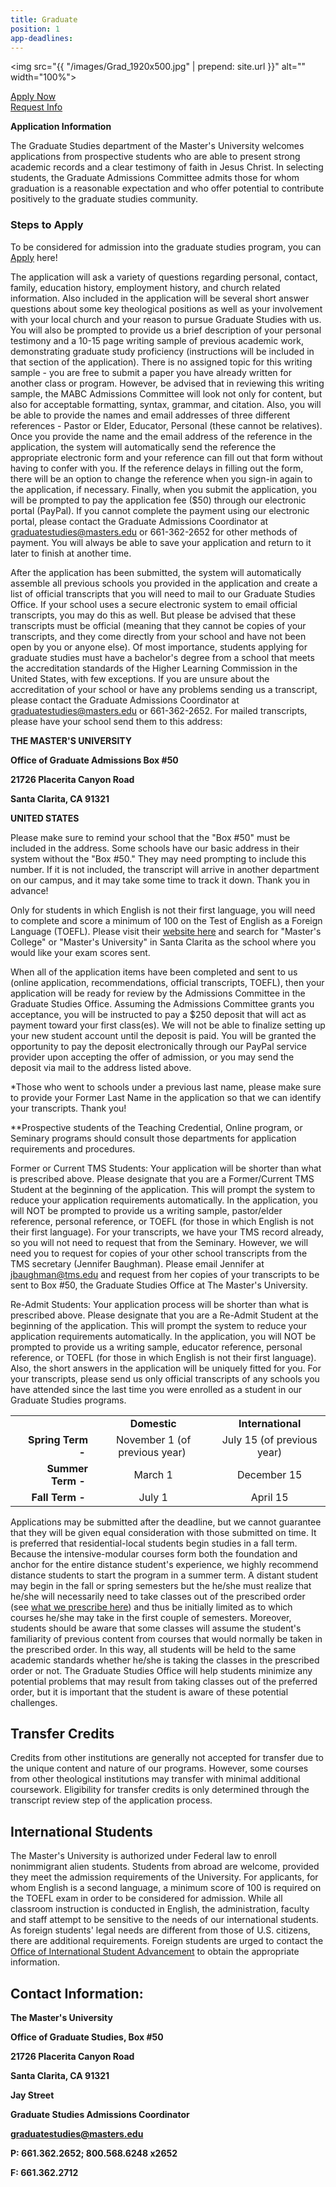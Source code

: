 ```yaml
---
title: Graduate
position: 1
app-deadlines: 
---
```


<img src="{{ "/images/Grad_1920x500.jpg" | prepend: site.url }}" alt="" width="100%">
<div class="row">
<div class="col s12 m4 l3 right admissions-btns">
<a href="https://mastersuniversity.force.com/application/TX_SiteLogin?startURL=%2Fapplication%2FTargetX_Portal__PB" class="btn btn-navy">Apply Now</a><br>
<a href="https://masters.secure.force.com/form/?formid=217725" class="btn btn-navy">Request Info</a>
</div>
</div>

**Application Information**

The Graduate Studies department of the Master's University welcomes applications from prospective students who are able to present strong academic records and a clear testimony of faith in Jesus Christ. In selecting students, the Graduate Admissions Committee admits those for whom graduation is a reasonable expectation and who offer potential to contribute positively to the graduate studies community.

### Steps to Apply

To be considered for admission into the graduate studies program, you can [Apply](https://mastersuniversity.force.com/application/TX_SiteLogin?startURL=%2Fapplication%2FTargetX_Portal__PB) here!

The application will ask a variety of questions regarding personal, contact, family, education history, employment history, and church related information. Also included in the application will be several short answer questions about some key theological positions as well as your involvement with your local church and your reason to pursue Graduate Studies with us. You will also be prompted to provide us a brief description of your personal testimony and a 10-15 page writing sample of previous academic work, demonstrating graduate study proficiency (instructions will be included in that section of the application). There is no assigned topic for this writing sample - you are free to submit a paper you have already written for another class or program. However, be advised that in reviewing this writing sample, the MABC Admissions Committee will look not only for content, but also for acceptable formatting, syntax, grammar, and citation. Also, you will be able to provide the names and email addresses of three different references - Pastor or Elder, Educator, Personal (these cannot be relatives). Once you provide the name and the email address of the reference in the application, the system will automatically send the reference the appropriate electronic form and your reference can fill out that form without having to confer with you. If the reference delays in filling out the form, there will be an option to change the reference when you sign-in again to the application, if necessary. Finally, when you submit the application, you will be prompted to pay the application fee ($50) through our electronic portal (PayPal). If you cannot complete the payment using our electronic portal, please contact the Graduate Admissions Coordinator at [graduatestudies@masters.edu](mailto:graduatestudies@masters.edu) or 661-362-2652 for other methods of payment. You will always be able to save your application and return to it later to finish at another time.

After the application has been submitted, the system will automatically assemble all previous schools you provided in the application and create a list of official transcripts that you will need to mail to our Graduate Studies Office. If your school uses a secure electronic system to email official transcripts, you may do this as well. But please be advised that these transcripts must be official (meaning that they cannot be copies of your transcripts, and they come directly from your school and have not been open by you or anyone else). Of most importance, students applying for graduate studies must have a bachelor's degree from a school that meets the accreditation standards of the Higher Learning Commission in the United States, with few exceptions. If you are unsure about the accreditation of your school or have any problems sending us a transcript, please contact the Graduate Admissions Coordinator at [graduatestudies@masters.edu](mailto:graduatestudies@masters.edu) or 661-362-2652. For mailed transcripts, please have your school send them to this address:

**THE MASTER'S UNIVERSITY**

**Office of Graduate Admissions Box #50**

**21726 Placerita Canyon Road**

**Santa Clarita, CA 91321**

**UNITED STATES**

Please make sure to remind your school that the "Box #50" must be included in the address. Some schools have our basic address in their system without the "Box #50." They may need prompting to include this number. If it is not included, the transcript will arrive in another department on our campus, and it may take some time to track it down. Thank you in advance!

Only for students in which English is not their first language, you will need to complete and score a minimum of 100 on the Test of English as a Foreign Language (TOEFL). Please visit their [website here](https://www.toeflgoanywhere.org/search-who-accepts-toefl) and search for "Master's College" or "Master's University" in Santa Clarita as the school where you would like your exam scores sent.

When all of the application items have been completed and sent to us (online application, recommendations, official transcripts, TOEFL), then your application will be ready for review by the Admissions Committee in the Graduate Studies Office.  Assuming the Admissions Committee grants you acceptance, you will be instructed to pay a $250 deposit that will act as payment toward your first class(es). We will not be able to finalize setting up your new student account until the deposit is paid. You will be granted the opportunity to pay the deposit electronically through our PayPal service provider upon accepting the offer of admission, or you may send the deposit via mail to the address listed above.

\*Those who went to schools under a previous last name, please make sure to provide your Former Last Name in the application so that we can identify your transcripts. Thank you!

\*\*Prospective students of the Teaching Credential, Online program, or Seminary programs should consult those departments for application requirements and procedures.

Former or Current TMS Students: Your application will be shorter than what is prescribed above. Please designate that you are a Former/Current TMS Student at the beginning of the application. This will prompt the system to reduce your application requirements automatically. In the application, you will NOT be prompted to provide us a writing sample, pastor/elder reference, personal reference, or TOEFL (for those in which English is not their first language). For your transcripts, we have your TMS record already, so you will not need to request that from the Seminary. However, we will need you to request for copies of your other school transcripts from the TMS secretary (Jennifer Baughman). Please email Jennifer at [jbaughman@tms.edu](mailto:jbaughman@tms.edu) and request from her copies of your transcripts to be sent to Box #50, the Graduate Studies Office at The Master's University.

Re-Admit Students: Your application process will be shorter than what is prescribed above. Please designate that you are a Re-Admit Student at the beginning of the application. This will prompt the system to reduce your application requirements automatically. In the application, you will NOT be prompted to provide us a writing sample, educator reference, personal reference, or TOEFL (for those in which English is not their first language). Also, the short answers in the application will be uniquely fitted for you. For your transcripts, please send us only official transcripts of any schools you have attended since the last time you were enrolled as a student in our Graduate Studies programs.

<table class="bordered">
<tbody>
<tr>
<td> </td>
<td style="text-align: center;"><strong>  Domestic  </strong></td>
<td style="text-align: center;"><strong>  International  </strong></td>
</tr>
<tr>
<td style="text-align: right;"><strong>    Spring Term - </strong></td>
<td style="text-align: center;">November 1 (of previous year) </td>
<td style="text-align: center;">July 15 (of previous year)</td>
</tr>
<tr>
<td style="text-align: right;"><strong>    Summer Term - </strong></td>
<td style="text-align: center;">March 1</td>
<td style="text-align: center;">December 15</td>
</tr>
<tr>
<td style="text-align: right;"><strong>Fall Term - </strong></td>
<td style="text-align: center;">July 1</td>
<td style="text-align: center;">April 15</td>
</tr>
</tbody>
</table>

Applications may be submitted after the deadline, but we cannot guarantee that they will be given equal consideration with those submitted on time. It is preferred that residential-local students begin studies in a fall term. Because the intensive-modular courses form both the foundation and anchor for the entire distance student's experience, we highly recommend distance students to start the program in a summer term. A distant student may begin in the fall or spring semesters but the he/she must realize that he/she will necessarily need to take classes out of the prescribed order (see [what we prescribe here](http://www.masters.edu/academics/graduate/degree-programs/mabc/program-outline/)) and thus be initially limited as to which courses he/she may take in the first couple of semesters. Moreover, students should be aware that some classes will assume the student's familiarity of previous content from courses that would normally be taken in the prescribed order. In this way, all students will be held to the same academic standards whether he/she is taking the classes in the prescribed order or not. The Graduate Studies Office will help students minimize any potential problems that may result from taking classes out of the preferred order, but it is important that the student is aware of these potential challenges.

## Transfer Credits

Credits from other institutions are generally not accepted for transfer due to the unique content and nature of our programs. However, some courses from other theological institutions may transfer with minimal additional coursework. Eligibility for transfer credits is only determined through the transcript review step of the application process.

## International Students

The Master's University is authorized under Federal law to enroll nonimmigrant alien students. Students from abroad are welcome, provided they meet the admission requirements of the University. For applicants, for whom English is a second language, a minimum score of 100 is required on the TOEFL exam in order to be considered for admission. While all classroom instruction is conducted in English, the administration, faculty and staff attempt to be sensitive to the needs of our international students. As foreign students' legal needs are different from those of U.S. citizens, there are additional requirements. Foreign students are urged to contact the [Office of International Student Advancement](mailto:iso@masters.edu "Office of International Student Advancement") to obtain the appropriate information.

## Contact Information:

**The Master's University**

**Office of Graduate Studies, Box #50**

**21726 Placerita Canyon Road**

**Santa Clarita, CA 91321**

**Jay Street**

**Graduate Studies Admissions Coordinator**

**[graduatestudies@masters.edu](mailto:graduatestudies@masters.edu)**

**P: 661.362.2652; 800.568.6248 x2652**

**F: 661.362.2712**
